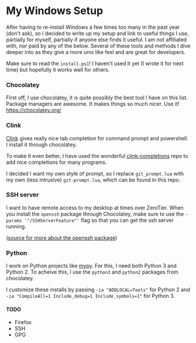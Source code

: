 # My Windows Setup

After having to re-install Windows a few times too many in the past year (don't
ask), so I decided to write up my setup and link to useful things I use,
partially for myself, partially if anyone else finds it useful. I am not
affiliated with, nor paid by any of the below. Several of these tools and
methods I dive deeper into as they give a more unix like feel and are great for
developers.

Make sure to read the `install.ps1`! I haven't used it yet (I wrote it for next
time) but hopefully it works well for others.

### Chocolatey

First off, I use chocolatey, it is quite possibly the best tool I have on this
list. Package managers are awesome. It makes things so much nicer. Use it!
https://chocolatey.org/

### Clink

[Clink](https://github.com/mridgers/clink) gives really nice tab completion for
command prompt and powershell. I install it through chocolatey.

To make it even better, I have used the wonderful
[clink-completions](https://github.com/vladimir-kotikov/clink-completions) repo
to add nice completions for many programs.

I decided I want my own style of prompt, so I replace `git_prompt.lua` with my
own (less intrusive) `git-prompt.lua`, which can be found in this repo.

### SSH server

I want to have remote access to my desktop at times over ZeroTier. When you
install the `openssh` package through Chocolatey, make sure to use the `-params
'"/SSHServerFeature"'` flag so that you can get the ssh server running.

([source for more about the openssh
package](https://github.com/DarwinJS/ChocoPackages/blob/master/openssh/readme.md))

### Python

I work on Python projects like [mypy](https://github.com/python/mypy). For this,
I need both Python 3 and Python 2. To acheive this, I use the `python3` and
`python2` packages from chocolatey.

I customize these installs by passing `-ia "ADDLOCAL=Tools"` for Python 2 and
`-ia "CompileAll=1 Include_debug=1 Include_symbols=1"` for Python 3.

#### TODO

- Firefox
- SSH
- GPG